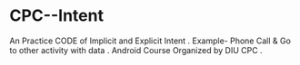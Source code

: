 # CPC--Intent
An Practice CODE of Implicit and Explicit Intent . Example- Phone Call &amp; Go to other activity with data . Android Course Organized by DIU CPC .
